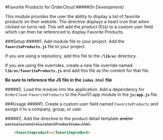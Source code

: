#Favorite Products for OrderCloud 
#####_(In Development)_

This module provides the user the ability to display a list of favorite products on their website. The directive displays a heart icon that when clicked on turns red. This will add the product ID(s) to a custom user field which can then be referenced to display Favorite Products. 

###Setup
#####1. Add module file to your project.
Add the **`favoriteProducts.js`** file to your project.

If you are using a repository, add this file to the **`/lib/oc`** directory.

If you are using file overrides, create a new file override named **`lib/oc/favoriteProducts.js`** and add this file as the content for that file.

**Be sure to reference the JS file in the `index.html` file**

#####2. Load the module into the application.
Add a dependency for `OrderCloud-FavoriteProducts` to the Four51.app module in the **`js/app.js`** file.

###Usage
#####1. Create a custom user field named `FavoriteProducts` and assign it to a company, group, or user.

#####2. Add the directive to the product detail template ~~and/or `partials/controls/shortProductView.html`~~.

```html
    <favoriteproduct></favoriteproduct>
```
